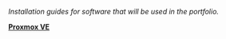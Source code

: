 *Installation guides for software that will be used in the portfolio.*

[**Proxmox VE** ](https://github.com/sapan322/Raman-Cybersecurity-Portfolio/tree/main/Software%20Installation%20Guides/Proxmox%20VE%20)
